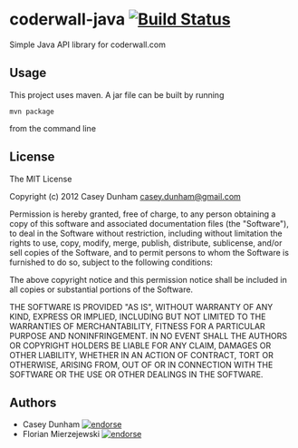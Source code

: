 # coderwall-java        [![Build Status](https://travis-ci.org/caseydunham/coderwall-java.png?branch=master)](https://travis-ci.org/caseydunham/coderwall-java)

Simple Java API library for coderwall.com


## Usage

This project uses maven. A jar file can be built by running

    mvn package

from the command line

## License

The MIT License

Copyright (c) 2012 Casey Dunham <casey.dunham@gmail.com>

Permission is hereby granted, free of charge, to any person obtaining a copy
of this software and associated documentation files (the "Software"), to deal
in the Software without restriction, including without limitation the rights
to use, copy, modify, merge, publish, distribute, sublicense, and/or sell
copies of the Software, and to permit persons to whom the Software is
furnished to do so, subject to the following conditions:

The above copyright notice and this permission notice shall be included in
all copies or substantial portions of the Software.

THE SOFTWARE IS PROVIDED "AS IS", WITHOUT WARRANTY OF ANY KIND, EXPRESS OR
IMPLIED, INCLUDING BUT NOT LIMITED TO THE WARRANTIES OF MERCHANTABILITY,
FITNESS FOR A PARTICULAR PURPOSE AND NONINFRINGEMENT. IN NO EVENT SHALL THE
AUTHORS OR COPYRIGHT HOLDERS BE LIABLE FOR ANY CLAIM, DAMAGES OR OTHER
LIABILITY, WHETHER IN AN ACTION OF CONTRACT, TORT OR OTHERWISE, ARISING FROM,
OUT OF OR IN CONNECTION WITH THE SOFTWARE OR THE USE OR OTHER DEALINGS IN
THE SOFTWARE.


## Authors

*  Casey Dunham [![endorse](http://api.coderwall.com/caseydunham/endorse.png)](http://coderwall.com/caseydunham)
*  Florian Mierzejewski [![endorse](http://api.coderwall.com/florianmski/endorse.png)](http://coderwall.com/florianmski)